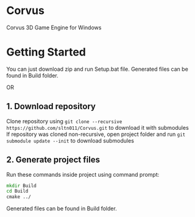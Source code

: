 # Corvus
Corvus 3D Game Engine for Windows
  
# Getting Started  
You can just download zip and run Setup.bat file. Generated files can be found in Build folder.  
  
OR    
## 1. Download repository  
Clone repository using `git clone --recursive https://github.com/sltn011/Corvus.git` to download it with submodules  
If repository was cloned non-recursive, open project folder and run ```git submodule update --init``` to download submodules  
  
## 2. Generate project files  
Run these commands inside project using command prompt:
```bat
mkdir Build  
cd Build  
cmake ../
```  
Generated files can be found in Build folder.  
